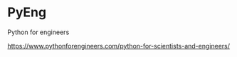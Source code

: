 # PyEng
Python for engineers

https://www.pythonforengineers.com/python-for-scientists-and-engineers/

